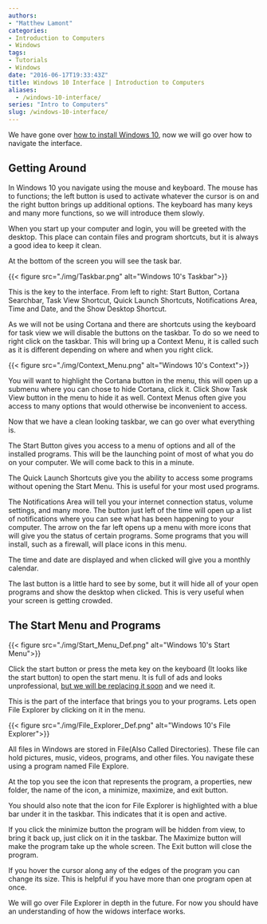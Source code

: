```yaml
---
authors: 
- "Matthew Lamont"
categories:
- Introduction to Computers
- Windows
tags:
- Tutorials
- Windows
date: "2016-06-17T19:33:43Z"
title: Windows 10 Interface | Introduction to Computers
aliases:
  - /windows-10-interface/
series: "Intro to Computers"
slug: /windows-10-interface/
---
```


We have gone over [how to install Windows 10](https://www.blog.mattlamont.com/installing-windows-10-intro-computers/), now we will go over how to navigate the interface.

## Getting Around

In Windows 10 you navigate using the mouse and keyboard. The mouse has to functions; the left button is used to activate whatever the cursor is on and the right button brings up additional options. The keyboard has many keys and many more functions, so we will introduce them slowly.

When you start up your computer and login, you will be greeted with the desktop. This place can contain files and program shortcuts, but it is always a good idea to keep it clean.

At the bottom of the screen you will see the task bar.

{{< figure src="./img/Taskbar.png" alt="Windows 10's Taskbar">}}

This is the key to the interface. From left to right: Start Button, Cortana Searchbar, Task View Shortcut, Quick Launch Shortcuts, Notifications Area, Time and Date, and the Show Desktop Shortcut.

As we will not be using Cortana and there are shortcuts using the keyboard for task view we will disable the buttons on the taskbar. To do so we need to right click on the taskbar. This will bring up a Context Menu, it is called such as it is different depending on where and when you right click.

{{< figure src="./img/Context_Menu.png" alt="Windows 10's Context">}}

You will want to highlight the Cortana button in the menu, this will open up a submenu where you can chose to hide Cortana, click it. Click Show Task View button in the menu to hide it as well. Context Menus often give you access to many options that would otherwise be inconvenient to access.

Now that we have a clean looking taskbar, we can go over what everything is.

The Start Button gives you access to a menu of options and all of the installed programs. This will be the launching point of most of what you do on your computer. We will come back to this in a minute.

The Quick Launch Shortcuts give you the ability to access some programs without opening the Start Menu. This is useful for your most used programs.

The Notifications Area will tell you your internet connection status, volume settings, and many more. The button just left of the time will open up a list of notifications where you can see what has been happening to your computer. The arrow on the far left opens up a menu with more icons that will give you the status of certain programs. Some programs that you will install, such as a firewall, will place icons in this menu.

The time and date are displayed and when clicked will give you a monthly calendar.

The last button is a little hard to see by some, but it will hide all of your open programs and show the desktop when clicked. This is very useful when your screen is getting crowded.

## The Start Menu and Programs

{{< figure src="./img/Start_Menu_Def.png" alt="Windows 10's Start Menu">}}

Click the start button or press the meta key on the keyboard (It looks like the start button) to open the start menu. It is full of ads and looks unprofessional, [but we will be replacing it soon](https://www.blog.mattlamont.com/classic-shell-start-menu-replacement/) and we need it.

This is the part of the interface that brings you to your programs. Lets open File Explorer by clicking on it in the menu.

{{< figure src="./img/File_Explorer_Def.png" alt="Windows 10's File Explorer">}}

All files in Windows are stored in File(Also Called Directories). These file can hold pictures, music, videos, programs, and other files. You navigate these using a program named File Explore.

At the top you see the icon that represents the program, a properties, new folder, the name of the icon, a minimize, maximize, and exit button.

You should also note that the icon for File Explorer is highlighted with a blue bar under it in the taskbar. This indicates that it is open and active.

If you click the minimize button the program will be hidden from view, to bring it back up, just click on it in the taskbar. The Maximize button will make the program take up the whole screen. The Exit button will close the program.

If you hover the cursor along any of the edges of the program you can change its size. This is helpful if you have more than one program open at once.

We will go over File Explorer in depth in the future. For now you should have an understanding of how the widows interface works.